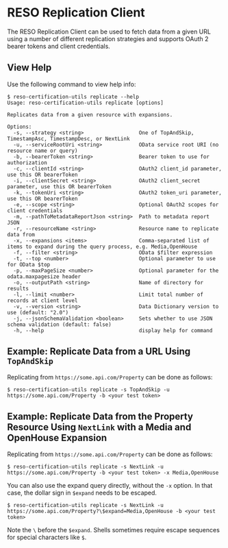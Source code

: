 # RESO Replication Client
The RESO Replication Client can be used to fetch data from a given URL using a number of different replication strategies and supports OAuth 2 bearer tokens and client credentials.

## View Help
Use the following command to view help info:

```
$ reso-certification-utils replicate --help
Usage: reso-certification-utils replicate [options]

Replicates data from a given resource with expansions.

Options:
  -s, --strategy <string>                  One of TopAndSkip, TimestampAsc, TimestampDesc, or NextLink
  -u, --serviceRootUri <string>            OData service root URI (no resource name or query)
  -b, --bearerToken <string>               Bearer token to use for authorization
  -c, --clientId <string>                  OAuth2 client_id parameter, use this OR bearerToken
  -i, --clientSecret <string>              OAuth2 client_secret parameter, use this OR bearerToken
  -k, --tokenUri <string>                  OAuth2 token_uri parameter, use this OR bearerToken
  -e, --scope <string>                     Optional OAuth2 scopes for client credentials
  -m, --pathToMetadataReportJson <string>  Path to metadata report JSON
  -r, --resourceName <string>              Resource name to replicate data from
  -x, --expansions <items>                 Comma-separated list of items to expand during the query process, e.g. Media,OpenHouse
  -f, --filter <string>                    OData $filter expression
  -t, --top <number>                       Optional parameter to use for OData $top
  -p, --maxPageSize <number>               Optional parameter for the odata.maxpagesize header
  -o, --outputPath <string>                Name of directory for results
  -l, --limit <number>                     Limit total number of records at client level
  -v, --version <string>                   Data Dictionary version to use (default: "2.0")
  -j, --jsonSchemaValidation <boolean>     Sets whether to use JSON schema validation (default: false)
  -h, --help                               display help for command
```

## Example: Replicate Data from a URL Using `TopAndSkip`
Replicating from `https://some.api.com/Property` can be done as follows:
```
$ reso-certification-utils replicate -s TopAndSkip -u https://some.api.com/Property -b <your test token>
```

## Example: Replicate Data from the Property Resource Using `NextLink` with a Media and OpenHouse Expansion
Replicating from `https://some.api.com/Property` can be done as follows:
```
$ reso-certification-utils replicate -s NextLink -u https://some.api.com/Property -b <your test token> -x Media,OpenHouse
```

You can also use the expand query directly, without the `-x` option. In that case, the dollar sign in `$expand` needs to be escaped.
```
$ reso-certification-utils replicate -s NextLink -u https://some.api.com/Property?\$expand=Media,OpenHouse -b <your test token>
```
Note the `\` before the `$expand`. Shells sometimes require escape sequences for special characters like `$`.
